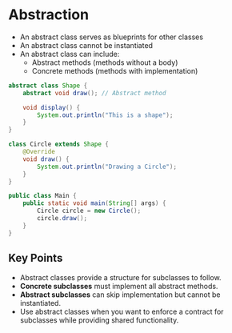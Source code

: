 # Abstraction
- An abstract class serves as blueprints for other classes
- An abstract class cannot be instantiated
- An abstract class can include: 
  - Abstract methods (methods without a body)
  - Concrete methods (methods with implementation)

```java
abstract class Shape {
    abstract void draw(); // Abstract method

    void display() {
        System.out.println("This is a shape");
    }
}

class Circle extends Shape {
    @Override
    void draw() {
        System.out.println("Drawing a Circle");
    }
}

public class Main {
    public static void main(String[] args) {
        Circle circle = new Circle();
        circle.draw();
    }
}
```

## Key Points
- Abstract classes provide a structure for subclasses to follow.
- **Concrete subclasses** must implement all abstract methods.
- **Abstract subclasses** can skip implementation but cannot be instantiated.
- Use abstract classes when you want to enforce a contract for subclasses while providing shared functionality.
